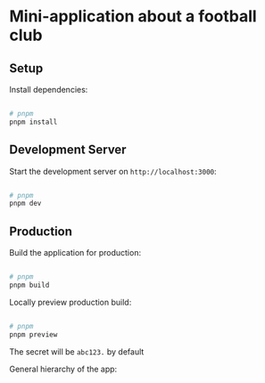 # Mini-application about a football club

## Setup

Install dependencies:

```bash

# pnpm
pnpm install

```

## Development Server

Start the development server on `http://localhost:3000`:

```bash

# pnpm
pnpm dev

```

## Production

Build the application for production:

```bash

# pnpm
pnpm build

```

Locally preview production build:

```bash

# pnpm
pnpm preview

```

The secret will be `abc123.` by default

General hierarchy of the app:

```

```
